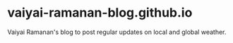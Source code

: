 # vaiyai-ramanan-blog.github.io
Vaiyai Ramanan's blog to post regular updates on local and global weather.
